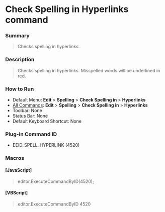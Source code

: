 # Check Spelling in Hyperlinks command

### Summary

> Checks spelling in hyperlinks.

### Description

> Checks spelling in hyperlinks. Misspelled words will be underlined in red.

### How to Run

- Default Menu: **Edit** \> **Spelling** \> **Check Spelling in** \> **Hyperlinks**
- [All Commands](../tools/all_commands): **Edit** \> **Spelling** \> **Check Spelling in** \> **Hyperlinks**
- Toolbar: None
- Status Bar: None
- Default Keyboard Shortcut: None

### Plug-in Command ID

- EEID\_SPELL\_HYPERLINK (4520)

### Macros

#### \[JavaScript\]

> editor.ExecuteCommandByID(4520);

#### \[VBScript\]

> editor.ExecuteCommandByID 4520